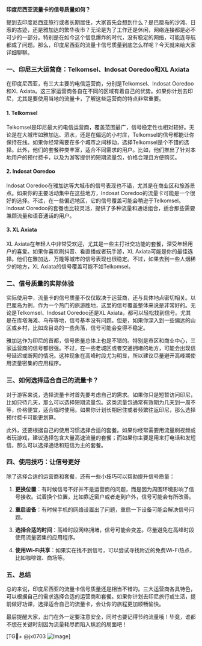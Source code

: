 **印度尼西亚流量卡的信号质量如何？**

提到去印度尼西亚旅行或者长期居住，大家首先会想到什么？是巴厘岛的沙滩、日惹的古迹，还是雅加达的繁华夜市？无论是为了工作还是休闲，网络连接都是必不可少的一部分。特别是在如今这个信息爆炸的时代，没有稳定的网络，可能连导航都成了问题。那么，印度尼西亚的流量卡信号质量到底怎么样呢？今天就来给大家详细聊聊。

### 一、印尼三大运营商：Telkomsel、Indosat Ooredoo和XL Axiata

在印度尼西亚，有三大主要的电信运营商，分别是Telkomsel、Indosat Ooredoo和XL Axiata。这三家运营商各自在不同的区域有着自己的优势。如果你计划去印尼，尤其是要使用当地的流量卡，了解这些运营商的特点非常重要。

#### 1. **Telkomsel**
Telkomsel是印尼最大的电信运营商，覆盖范围最广，信号稳定性也相对较好。无论是在大城市如雅加达、泗水，还是在偏远的小村庄，Telkomsel的信号都能让你保持在线。如果你经常需要在多个城市之间移动，选择Telkomsel是个不错的选择。此外，他们的套餐种类丰富，适合不同需求的用户。比如，他们推出了针对本地用户的预付费卡，以及为游客提供的短期流量包，价格合理且方便购买。

#### 2. **Indosat Ooredoo**
Indosat Ooredoo在雅加达等大城市的信号表现也不错，尤其是在商业区和旅游景点。如果你的主要活动集中在这些地方，Indosat Ooredoo的流量卡可能是一个很好的选择。不过，在一些偏远地区，它的信号覆盖可能会稍逊于Telkomsel。Indosat Ooredoo的套餐也比较灵活，提供了多种流量和通话组合，适合那些需要兼顾流量和语音通话的用户。

#### 3. **XL Axiata**
XL Axiata在年轻人中非常受欢迎，尤其是一些主打社交功能的套餐，深受年轻用户的喜爱。如果你喜欢刷抖音、看直播或者玩手游，XL Axiata可能是你的最佳选择。他们在雅加达、万隆等城市的信号表现也很稳定。不过，如果去到一些人烟稀少的地方，XL Axiata的信号覆盖可能不如Telkomsel。

### 二、信号质量的实际体验

实际使用中，流量卡的信号质量不仅仅取决于运营商，还与具体地点密切相关。以巴厘岛为例，作为一个热门的旅游胜地，这里的信号覆盖整体来说是非常好的。无论是Telkomsel、Indosat Ooredoo还是XL Axiata，都可以轻松找到信号。尤其是在库塔海滩、乌布等地，信号基本没有问题。但是，如果你深入到一些偏远的山区或乡村，比如龙目岛的一些角落，信号可能会变得不稳定。

雅加达作为印尼的首都，信号质量总体上也是不错的。特别是市区和商业中心，三家运营商的信号都很强。不过，在一些老城区或者交通拥堵的地方，可能会出现信号延迟或断网的情况。这种现象在高峰时段尤为明显，所以建议尽量避开高峰期使用流量密集的应用程序。

### 三、如何选择适合自己的流量卡？

对于游客来说，选择流量卡时首先要考虑自己的需求。如果你只是短暂访问印尼，比如只待几天，那么可以选择短期流量包。这类流量包通常有效期为几天到一周不等，价格便宜，适合临时使用。如果你计划长期居住或者频繁往返印尼，那么选择预付费卡可能更划算。

此外，还要根据自己的使用习惯选择合适的套餐。如果你经常需要用流量刷视频或者玩游戏，建议选择包含大量高速流量的套餐；而如果你主要是用来打电话和发短信，那么可以选择通话和短信为主的套餐。

### 四、使用技巧：让信号更好

除了选择合适的运营商和套餐，还有一些小技巧可以帮助提升信号质量：

1. **更换位置**：有时候信号不好并不是运营商的问题，而是因为周围环境影响了信号接收。试着换个位置，比如靠近窗户或者走到户外，信号可能会有所改善。
   
2. **重启设备**：有时候手机的网络设置出了问题，重启一下设备可能会解决信号问题。

3. **选择合适的时间**：高峰时段网络拥堵，信号可能会变差。尽量避免在高峰时段使用流量密集的应用程序。

4. **使用Wi-Fi共享**：如果实在找不到信号，可以尝试寻找附近的免费Wi-Fi热点，比如咖啡馆、商场等。

### 五、总结

总的来说，印度尼西亚的流量卡信号质量还是相当不错的。三大运营商各具特色，可以根据自己的需求选择合适的运营商和套餐。如果你计划去印尼旅行或生活，提前做好功课，选择适合自己的流量卡，会让你的旅程更加顺畅愉快。

最后提醒大家，出门在外一定要注意安全，同时也要记得节约流量哦！毕竟，谁都不想在关键时刻因为流量耗尽而陷入尴尬的局面吧！

[TG💪+ @jx0703 ![Image](https://github.com/user-attachments/assets/dbca1d08-cadb-493c-b0ec-ad6f7a83f270)]
